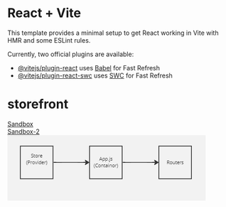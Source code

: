 # React + Vite

This template provides a minimal setup to get React working in Vite with HMR and some ESLint rules.

Currently, two official plugins are available:

- [@vitejs/plugin-react](https://github.com/vitejs/vite-plugin-react/blob/main/packages/plugin-react/README.md) uses [Babel](https://babeljs.io/) for Fast Refresh
- [@vitejs/plugin-react-swc](https://github.com/vitejs/vite-plugin-react-swc) uses [SWC](https://swc.rs/) for Fast Refresh
# storefront


[Sandbox](https://wc7yks-5173.csb.app/)
</br>
[Sandbox-2](https://wwmv4k-5173.csb.app/)
</br>
![UML](<Screenshot 2023-09-18 201509.png>)

